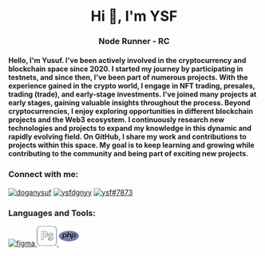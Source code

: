 <h1 align="center">Hi 👋, I'm YSF</h1>
<h3 align="center">Node Runner - RC</h3>
<h4 align="left">Hello, I'm Yusuf. I've been actively involved in the cryptocurrency and blockchain space since 2020. I started my journey by participating in testnets, and since then, I've been part of numerous projects. With the experience gained in the crypto world, I engage in NFT trading, presales, trading (trade), and early-stage investments.
I've joined many projects at early stages, gaining valuable insights throughout the process. Beyond cryptocurrencies, I enjoy exploring opportunities in different blockchain projects and the Web3 ecosystem. I continuously research new technologies and projects to expand my knowledge in this dynamic and rapidly evolving field.
On GitHub, I share my work and contributions to projects within this space. My goal is to keep learning and growing while contributing to the community and being part of exciting new projects.

</h4>


<h3 align="left">Connect with me:</h3>
<p align="left">
<a href="https://twitter.com/doganysuf" target="blank"><img align="center" src="https://raw.githubusercontent.com/rahuldkjain/github-profile-readme-generator/master/src/images/icons/Social/twitter.svg" alt="doganysuf" height="30" width="40" /></a>
<a href="https://medium.com/ysfdgnyy" target="blank"><img align="center" src="https://raw.githubusercontent.com/rahuldkjain/github-profile-readme-generator/master/src/images/icons/Social/medium.svg" alt="ysfdgnyy" height="30" width="40" /></a>
<a href="https://discord.gg/ysf#7873" target="blank"><img align="center" src="https://raw.githubusercontent.com/rahuldkjain/github-profile-readme-generator/master/src/images/icons/Social/discord.svg" alt="ysf#7873" height="30" width="40" /></a>
</p>

<h3 align="left">Languages and Tools:</h3>
<p align="left"> <a href="https://www.figma.com/" target="_blank" rel="noreferrer"> <img src="https://www.vectorlogo.zone/logos/figma/figma-icon.svg" alt="figma" width="40" height="40"/> </a> <a href="https://www.photoshop.com/en" target="_blank" rel="noreferrer"> <img src="https://raw.githubusercontent.com/devicons/devicon/master/icons/photoshop/photoshop-line.svg" alt="photoshop" width="40" height="40"/> </a> <a href="https://www.php.net" target="_blank" rel="noreferrer"> <img src="https://raw.githubusercontent.com/devicons/devicon/master/icons/php/php-original.svg" alt="php" width="40" height="40"/> </a> </p>
